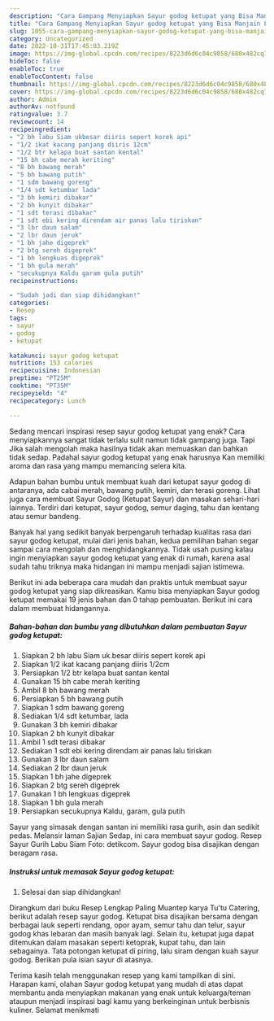 ```yaml
---
description: "Cara Gampang Menyiapkan Sayur godog ketupat yang Bisa Manjain Lidah, Buat Buka Puasa}"
title: "Cara Gampang Menyiapkan Sayur godog ketupat yang Bisa Manjain Lidah, Buat Buka Puasa}"
slug: 1055-cara-gampang-menyiapkan-sayur-godog-ketupat-yang-bisa-manjain-lidah-buat-buka-puasa
category: Uncategorized
date: 2022-10-31T17:45:03.219Z
image: https://img-global.cpcdn.com/recipes/8223d6d6c04c9858/680x482cq70/sayur-godog-ketupat-foto-resep-utama.jpg
hideToc: false
enableToc: true
enableTocContent: false
thumbnail: https://img-global.cpcdn.com/recipes/8223d6d6c04c9858/680x482cq70/sayur-godog-ketupat-foto-resep-utama.jpg
cover: https://img-global.cpcdn.com/recipes/8223d6d6c04c9858/680x482cq70/sayur-godog-ketupat-foto-resep-utama.jpg
author: Admin
authorAv: notfound
ratingvalue: 3.7
reviewcount: 14
recipeingredient:
- "2 bh labu Siam ukbesar diiris sepert korek api"
- "1/2 ikat kacang panjang diiris 12cm"
- "1/2 btr kelapa buat santan kental"
- "15 bh cabe merah keriting"
- "8 bh bawang merah"
- "5 bh bawang putih"
- "1 sdm bawang goreng"
- "1/4 sdt ketumbar lada"
- "3 bh kemiri dibakar"
- "2 bh kunyit dibakar"
- "1 sdt terasi dibakar"
- "1 sdt ebi kering direndam air panas lalu tiriskan"
- "3 lbr daun salam"
- "2 lbr daun jeruk"
- "1 bh jahe digeprek"
- "2 btg sereh digeprek"
- "1 bh lengkuas digeprek"
- "1 bh gula merah"
- "secukupnya Kaldu garam gula putih"
recipeinstructions:

- "Sudah jadi dan siap dihidangkan!"
categories:
- Resep
tags:
- sayur
- godog
- ketupat

katakunci: sayur godog ketupat 
nutrition: 153 calories
recipecuisine: Indonesian
preptime: "PT25M"
cooktime: "PT35M"
recipeyield: "4"
recipecategory: Lunch

---
```



Sedang mencari inspirasi resep sayur godog ketupat yang enak? Cara menyiapkannya sangat tidak terlalu sulit namun tidak gampang juga. Tapi Jika salah mengolah maka hasilnya tidak akan memuaskan dan bahkan tidak sedap. Padahal sayur godog ketupat yang enak harusnya Kan memiliki aroma dan rasa yang mampu memancing selera kita.


Adapun bahan bumbu untuk membuat kuah dari ketupat sayur godog di antaranya, ada cabai merah, bawang putih, kemiri, dan terasi goreng. Lihat juga cara membuat Sayur Godog (Ketupat Sayur) dan masakan sehari-hari lainnya. Terdiri dari ketupat, sayur godog, semur daging, tahu dan kentang atau semur bandeng.

Banyak hal yang sedikit banyak berpengaruh terhadap kualitas rasa dari sayur godog ketupat, mulai dari jenis bahan, kedua pemilihan bahan segar sampai cara mengolah dan menghidangkannya. Tidak usah pusing kalau ingin menyiapkan sayur godog ketupat yang enak di rumah, karena asal sudah tahu triknya maka hidangan ini mampu menjadi sajian istimewa.


Berikut ini ada beberapa cara mudah dan praktis untuk membuat sayur godog ketupat yang siap dikreasikan. Kamu bisa menyiapkan Sayur godog ketupat memakai 19 jenis bahan dan 0 tahap pembuatan. Berikut ini cara dalam membuat hidangannya.

<!--inarticleads1-->

##### Bahan-bahan dan bumbu yang dibutuhkan dalam pembuatan Sayur godog ketupat:

1. Siapkan 2 bh labu Siam uk.besar diiris sepert korek api
1. Siapkan 1/2 ikat kacang panjang diiris 1/2cm
1. Persiapkan 1/2 btr kelapa buat santan kental
1. Gunakan 15 bh cabe merah keriting
1. Ambil 8 bh bawang merah
1. Persiapkan 5 bh bawang putih
1. Siapkan 1 sdm bawang goreng
1. Sediakan 1/4 sdt ketumbar, lada
1. Gunakan 3 bh kemiri dibakar
1. Siapkan 2 bh kunyit dibakar
1. Ambil 1 sdt terasi dibakar
1. Sediakan 1 sdt ebi kering direndam air panas lalu tiriskan
1. Gunakan 3 lbr daun salam
1. Sediakan 2 lbr daun jeruk
1. Siapkan 1 bh jahe digeprek
1. Siapkan 2 btg sereh digeprek
1. Gunakan 1 bh lengkuas digeprek
1. Siapkan 1 bh gula merah
1. Persiapkan secukupnya Kaldu, garam, gula putih


Sayur yang simasak dengan santan ini memiliki rasa gurih, asin dan sedikit pedas. Melansir laman Sajian Sedap, ini cara membuat sayur godog. Resep Sayur Gurih Labu Siam Foto: detikcom. Sayur godog bisa disajikan dengan beragam rasa. 

<!--inarticleads2-->

##### Instruksi untuk memasak Sayur godog ketupat:


1. Selesai dan siap dihidangkan!

Dirangkum dari buku Resep Lengkap Paling Muantep karya Tu&#39;tu Catering, berikut adalah resep sayur godog. Ketupat bisa disajikan bersama dengan berbagai lauk seperti rendang, opor ayam, semur tahu dan telur, sayur godog khas lebaran dan masih banyak lagi. Selain itu, ketupat juga dapat ditemukan dalam masakan seperti ketoprak, kupat tahu, dan lain sebagainya. Tata potongan ketupat di piring, lalu siram dengan kuah sayur godog. Berikan pula isian sayur di atasnya. 

Terima kasih telah menggunakan resep yang kami tampilkan di sini. Harapan kami, olahan Sayur godog ketupat yang mudah di atas dapat membantu anda menyiapkan makanan yang enak untuk keluarga/teman ataupun menjadi inspirasi bagi kamu yang berkeinginan untuk berbisnis kuliner. Selamat menikmati
